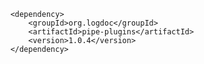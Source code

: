         <dependency>
            <groupId>org.logdoc</groupId>
            <artifactId>pipe-plugins</artifactId>
            <version>1.0.4</version>
        </dependency>
